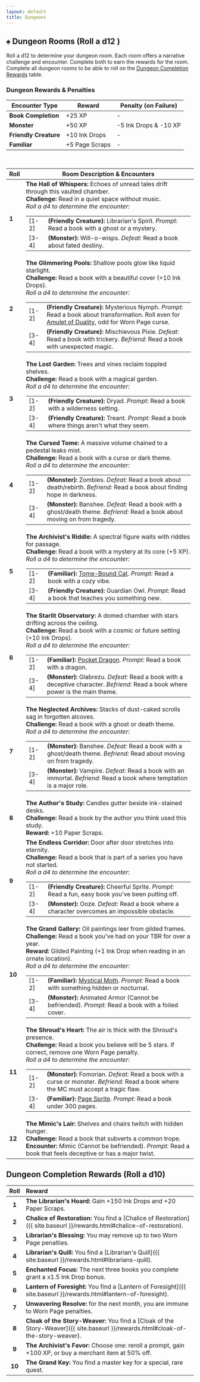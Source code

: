 ```yaml
---
layout: default
title: Dungeons
---
```


## ♠️ Dungeon Rooms (Roll a d12 )
Roll a d12 to determine your dungeon room. Each room offers a narrative challenge and encounter. Complete both to earn the rewards for the room. Complete all dungeon rooms to be able to roll on the <a href="#dungeon-completion-rewards-roll-a-d10">Dungeon Completion Rewards</a> table.

<h3>Dungeon Rewards & Penalties</h3>
<table>
  <thead>
    <tr>
      <th>Encounter Type</th>
      <th>Reward</th>
      <th>Penalty (on Failure)</th>
    </tr>
  </thead>
  <tbody>
    <tr>
      <td><strong>Book Completion</strong></td>
      <td>+25 XP</td>
      <td>-</td>
    </tr>
    <tr>
      <td><strong>Monster</strong></td>
      <td>+50 XP</td>
      <td>-5 Ink Drops & -10 XP</td>
    </tr>
    <tr>
      <td><strong>Friendly Creature</strong></td>
      <td>+10 Ink Drops</td>
      <td>-</td>
    </tr>
    <tr>
      <td><strong>Familiar</strong></td>
      <td>+5 Page Scraps</td>
      <td>-</td>
    </tr>
  </tbody>
</table>

<br>

<table>
  <thead>
    <tr>
      <th>Roll</th>
      <th>Room Description & Encounters</th>
    </tr>
  </thead>
  <tbody>
    <tr>
      <td><strong>1</strong></td>
      <td>
        <strong>The Hall of Whispers:</strong> Echoes of unread tales drift through this vaulted chamber.
        <br><strong>Challenge:</strong> Read in a quiet space without music.
        <br><em>Roll a d4 to determine the encounter:</em>
        <table class="nested-table">
          <tbody>
            <tr>
              <td>[1-2]</td>
              <td><strong>(Friendly Creature):</strong> Librarian's Spirit. <em>Prompt:</em> Read a book with a ghost or a mystery.</td>
            </tr>
            <tr>
              <td>[3-4]</td>
              <td><strong>(Monster):</strong> Will-o-wisps. <em>Defeat:</em> Read a book about fated destiny.</td>
            </tr>
          </tbody>
        </table>
      </td>
    </tr>
    <tr>
      <td><strong>2</strong></td>
      <td>
        <strong>The Glimmering Pools:</strong> Shallow pools glow like liquid starlight.
        <br><strong>Challenge:</strong> Read a book with a beautiful cover (+10 Ink Drops).
        <br><em>Roll a d4 to determine the encounter:</em>
        <table class="nested-table">
          <tbody>
            <tr>
              <td>[1-2]</td>
              <td><strong>(Friendly Creature):</strong> Mysterious Nymph. <em>Prompt:</em> Read a book about transformation. Roll even for <a href="{{ site.baseurl }}/rewards.html#amulet-of-duality">Amulet of Duality</a>, odd for Worn Page curse.</td>
            </tr>
            <tr>
              <td>[3-4]</td>
              <td><strong>(Friendly Creature):</strong> Mischievous Pixie. <em>Defeat:</em> Read a book with trickery. <em>Befriend:</em> Read a book with unexpected magic.</td>
            </tr>
          </tbody>
        </table>
      </td>
    </tr>
    <tr>
      <td><strong>3</strong></td>
      <td>
        <strong>The Lost Garden:</strong> Trees and vines reclaim toppled shelves.
        <br><strong>Challenge:</strong> Read a book with a magical garden.
        <br><em>Roll a d4 to determine the encounter:</em>
        <table class="nested-table">
          <tbody>
            <tr>
              <td>[1-2]</td>
              <td><strong>(Friendly Creature):</strong> Dryad. <em>Prompt:</em> Read a book with a wilderness setting.</td>
            </tr>
            <tr>
              <td>[3-4]</td>
              <td><strong>(Friendly Creature):</strong> Treant. <em>Prompt:</em> Read a book where things aren't what they seem.</td>
            </tr>
          </tbody>
        </table>
      </td>
    </tr>
    <tr>
      <td><strong>4</strong></td>
      <td>
        <strong>The Cursed Tome:</strong> A massive volume chained to a pedestal leaks mist.
        <br><strong>Challenge:</strong> Read a book with a curse or dark theme.
        <br><em>Roll a d4 to determine the encounter:</em>
        <table class="nested-table">
          <tbody>
            <tr>
              <td>[1-2]</td>
              <td><strong>(Monster):</strong> Zombies. <em>Defeat:</em> Read a book about death/rebirth. <em>Befriend:</em> Read a book about finding hope in darkness.</td>
            </tr>
            <tr>
              <td>[3-4]</td>
              <td><strong>(Monster):</strong> Banshee. <em>Defeat:</em> Read a book with a ghost/death theme. <em>Befriend:</em> Read a book about moving on from tragedy.</td>
            </tr>
          </tbody>
        </table>
      </td>
    </tr>
    <tr>
      <td><strong>5</strong></td>
      <td>
        <strong>The Archivist's Riddle:</strong> A spectral figure waits with riddles for passage.
        <br><strong>Challenge:</strong> Read a book with a mystery at its core (+5 XP).
        <br><em>Roll a d4 to determine the encounter:</em>
        <table class="nested-table">
          <tbody>
            <tr>
              <td>[1-2]</td>
              <td><strong>(Familiar):</strong> <a href="{{ site.baseurl }}/rewards.html#tome-bound-cat">Tome-Bound Cat</a>. <em>Prompt:</em> Read a book with a cozy vibe.</td>
            </tr>
            <tr>
              <td>[3-4]</td>
              <td><strong>(Friendly Creature):</strong> Guardian Owl. <em>Prompt:</em> Read a book that teaches you something new.</td>
            </tr>
          </tbody>
        </table>
      </td>
    </tr>
    <tr>
      <td><strong>6</strong></td>
      <td>
        <strong>The Starlit Observatory:</strong> A domed chamber with stars drifting across the ceiling.
        <br><strong>Challenge:</strong> Read a book with a cosmic or future setting (+10 Ink Drops).
        <br><em>Roll a d4 to determine the encounter:</em>
        <table class="nested-table">
          <tbody>
            <tr>
              <td>[1-2]</td>
              <td><strong>(Familiar):</strong> <a href="{{ site.baseurl }}/rewards.html#pocket-dragon">Pocket Dragon</a>. <em>Prompt:</em> Read a book with a dragon.</td>
            </tr>
            <tr>
              <td>[3-4]</td>
              <td><strong>(Monster):</strong> Glabrezu. <em>Defeat:</em> Read a book with a deceptive character. <em>Befriend:</em> Read a book where power is the main theme.</td>
            </tr>
          </tbody>
        </table>
      </td>
    </tr>
    <tr>
      <td><strong>7</strong></td>
      <td>
        <strong>The Neglected Archives:</strong> Stacks of dust-caked scrolls sag in forgotten alcoves.
        <br><strong>Challenge:</strong> Read a book with a ghost or death theme.
        <br><em>Roll a d4 to determine the encounter:</em>
        <table class="nested-table">
          <tbody>
            <tr>
              <td>[1-2]</td>
              <td><strong>(Monster):</strong> Banshee. <em>Defeat:</em> Read a book with a ghost/death theme. <em>Befriend:</em> Read about moving on from tragedy.</td>
            </tr>
            <tr>
              <td>[3-4]</td>
              <td><strong>(Monster):</strong> Vampire. <em>Defeat:</em> Read a book with an immortal. <em>Befriend:</em> Read a book where temptation is a major role.</td>
            </tr>
          </tbody>
        </table>
      </td>
    </tr>
    <tr>
      <td><strong>8</strong></td>
      <td>
        <strong>The Author's Study:</strong> Candles gutter beside ink-stained desks.
        <br><strong>Challenge:</strong> Read a book by the author you think used this study.
        <br><strong>Reward:</strong> +10 Paper Scraps.
      </td>
    </tr>
    <tr>
      <td><strong>9</strong></td>
      <td>
        <strong>The Endless Corridor:</strong> Door after door stretches into eternity.
        <br><strong>Challenge:</strong> Read a book that is part of a series you have not started.
        <br><em>Roll a d4 to determine the encounter:</em>
        <table class="nested-table">
          <tbody>
            <tr>
              <td>[1-2]</td>
              <td><strong>(Friendly Creature):</strong> Cheerful Sprite. <em>Prompt:</em> Read a fun, easy book you've been putting off.</td>
            </tr>
            <tr>
              <td>[3-4]</td>
              <td><strong>(Monster):</strong> Ooze. <em>Defeat:</em> Read a book where a character overcomes an impossible obstacle.</td>
            </tr>
          </tbody>
        </table>
      </td>
    </tr>
    <tr>
      <td><strong>10</strong></td>
      <td>
        <strong>The Grand Gallery:</strong> Oil paintings leer from gilded frames.
        <br><strong>Challenge:</strong> Read a book you've had on your TBR for over a year.
        <br><strong>Reward:</strong> Gilded Painting (+1 Ink Drop when reading in an ornate location).
        <br><em>Roll a d4 to determine the encounter:</em>
        <table class="nested-table">
          <tbody>
            <tr>
              <td>[1-2]</td>
              <td><strong>(Familiar):</strong> <a href="{{ site.baseurl }}/rewards.html#mystical-moth">Mystical Moth</a>. <em>Prompt:</em> Read a book with something hidden or nocturnal.</td>
            </tr>
            <tr>
              <td>[3-4]</td>
              <td><strong>(Monster):</strong> Animated Armor (Cannot be befriended). <em>Prompt:</em> Read a book with a foiled cover.</td>
            </tr>
          </tbody>
        </table>
      </td>
    </tr>
    <tr>
      <td><strong>11</strong></td>
      <td>
        <strong>The Shroud's Heart:</strong> The air is thick with the Shroud's presence.
        <br><strong>Challenge:</strong> Read a book you believe will be 5 stars. If correct, remove one Worn Page penalty.
        <br><em>Roll a d4 to determine the encounter:</em>
        <table class="nested-table">
          <tbody>
            <tr>
              <td>[1-2]</td>
              <td><strong>(Monster):</strong> Fomorian. <em>Defeat:</em> Read a book with a curse or monster. <em>Befriend:</em> Read a book where the MC must accept a tragic flaw.</td>
            </tr>
            <tr>
              <td>[3-4]</td>
              <td><strong>(Familiar):</strong> <a href="{{ site.baseurl }}/rewards.html#page-sprite">Page Sprite</a>. <em>Prompt:</em> Read a book under 300 pages.</td>
            </tr>
          </tbody>
        </table>
      </td>
    </tr>
    <tr>
      <td><strong>12</strong></td>
      <td>
        <strong>The Mimic's Lair:</strong> Shelves and chairs twitch with hidden hunger.
        <br><strong>Challenge:</strong> Read a book that subverts a common trope.
        <br><strong>Encounter:</strong> Mimic (Cannot be befriended). <em>Prompt:</em> Read a book that feels deceptive or has a major twist.
      </td>
    </tr>
  </tbody>
</table>

## Dungeon Completion Rewards (Roll a d10)

| Roll | Reward |
|:----:|:---|
| **1** | **The Librarian's Hoard:** Gain +150 Ink Drops and +20 Paper Scraps. |
| **2** | **Chalice of Restoration:** You find a [Chalice of Restoration]({{ site.baseurl }}/rewards.html#chalice-of-restoration). |
| **3** | **Librarian's Blessing:** You may remove up to two Worn Page penalties. |
| **4** | **Librarian's Quill:** You find a [Librarian's Quill]({{ site.baseurl }}/rewards.html#librarians-quill). |
| **5** | **Enchanted Focus:** The next three books you complete grant a x1.5 Ink Drop bonus. |
| **6** | **Lantern of Foresight:** You find a [Lantern of Foresight]({{ site.baseurl }}/rewards.html#lantern-of-foresight). |
| **7** | **Unwavering Resolve:** for the next month, you are immune to Worn Page penalties. |
| **8** | **Cloak of the Story-Weaver:** You find a [Cloak of the Story-Weaver]({{ site.baseurl }}/rewards.html#cloak-of-the-story-weaver). |
| **9** | **The Archivist's Favor:** Choose one: reroll a prompt, gain +100 XP, or buy a merchant item at 50% off. |
| **10**| **The Grand Key:** You find a master key for a special, rare quest. |